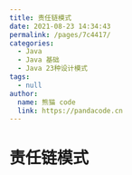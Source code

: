 ```yaml
---
title: 责任链模式
date: 2021-08-23 14:34:43
permalink: /pages/7c4417/
categories: 
  - Java
  - Java 基础
  - Java 23种设计模式
tags: 
  - null
author: 
  name: 熊猫 code
  link: https://pandacode.cn
---
```


# 责任链模式